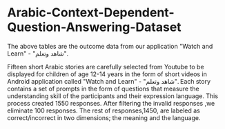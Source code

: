 # Arabic-Context-Dependent-Question-Answering-Dataset

The above tables are the outcome data from our application "Watch and Learn" - "شاهد وتعلم".

Fifteen short Arabic stories are carefully selected from Youtube to be displayed for children of age 12-14 years in the
form of short videos in Android application called "Watch and Learn" - "شاهد وتعلم". Each story contains a set of prompts in the form of questions
that measure the understanding skill of the participants and their expression language. This process created 1550 responses. After filtering the invalid responses ,we eliminate 100 responses. The rest of responses,1450, are labeled as correct/incorrect in two dimensions; the meaning and the language.
